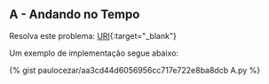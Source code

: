 
## A - Andando no Tempo

Resolva este problema:
[URI][uri-2235]{:target="_blank"}


Um exemplo de implementação segue abaixo:

{% gist paulocezar/aa3cd44d6056956cc717e722e8ba8dcb A.py %}

[uri-2235]:		https://www.urionlinejudge.com.br/judge/pt/problems/view/2235
